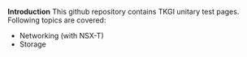 **Introduction**
This github repository contains TKGI unitary test pages.
Following topics are covered:
* Networking (with NSX-T)
* Storage
